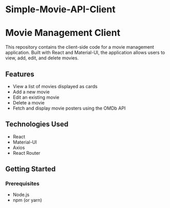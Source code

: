 # Simple-Movie-API-Client

# Movie Management Client

This repository contains the client-side code for a movie management application. Built with React and Material-UI, the application allows users to view, add, edit, and delete movies.

## Features

- View a list of movies displayed as cards
- Add a new movie
- Edit an existing movie
- Delete a movie
- Fetch and display movie posters using the OMDb API

## Technologies Used

- React
- Material-UI
- Axios
- React Router

## Getting Started

### Prerequisites

- Node.js
- npm (or yarn)
